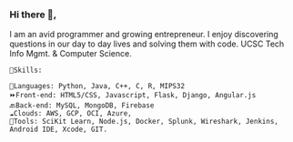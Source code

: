 ### Hi there 👋,  

I am an avid programmer and growing entrepreneur. I enjoy discovering questions in our day to day lives and solving them with code. 
UCSC Tech Info Mgmt. & Computer Science.

    🔭Skills:   
                                                    
    💬Languages: Python, Java, C++, C, R, MIPS32  
    ⏩Front-end: HTML5/CSS, Javascript, Flask, Django, Angular.js  
    🔙Back-end: MySQL, MongoDB, Firebase 
    ☁️Clouds: AWS, GCP, OCI, Azure, 
    🧰Tools: SciKit Learn, Node.js, Docker, Splunk, Wireshark, Jenkins, Android IDE, Xcode, GIT. 
<!--
**schaubey1/schaubey1** is a ✨ _special_ ✨ repository because its `README.md` (this file) appears on your GitHub profile.

Here are some ideas to get you started:

- 🔭 I’m currently working on ...
- 🌱 I’m currently learning ...
- 👯 I’m looking to collaborate on ...
- 🤔 I’m looking for help with ...
- 💬 Ask me about ...
- 📫 How to reach me: ...
- 😄 Pronouns: ...
- ⚡ Fun fact: ...
-->
